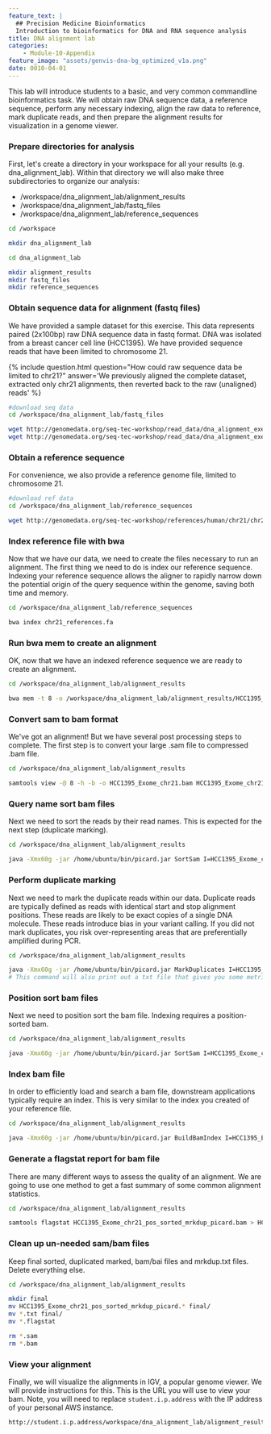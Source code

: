 ```yaml
---
feature_text: |
  ## Precision Medicine Bioinformatics
  Introduction to bioinformatics for DNA and RNA sequence analysis
title: DNA alignment lab
categories:
    - Module-10-Appendix
feature_image: "assets/genvis-dna-bg_optimized_v1a.png"
date: 0010-04-01
---
```


This lab will introduce students to a basic, and very common commandline bioinformatics task. We will obtain raw DNA sequence data, a reference sequence, perform any necessary indexing, align the raw data to reference, mark duplicate reads, and then prepare the alignment results for visualization in a genome viewer. 

### Prepare directories for analysis

First, let's create a directory in your workspace for all your results (e.g. dna_alignment_lab). Within that directory we will also make three subdirectories to organize our analysis: 

- /workspace/dna_alignment_lab/alignment_results
- /workspace/dna_alignment_lab/fastq_files
- /workspace/dna_alignment_lab/reference_sequences

```bash
cd /workspace

mkdir dna_alignment_lab

cd dna_alignment_lab

mkdir alignment_results
mkdir fastq_files
mkdir reference_sequences
```

### Obtain sequence data for alignment (fastq files) 

We have provided a sample dataset for this exercise. This data represents paired (2x100bp) raw DNA sequence data in fastq format. DNA was isolated from a breast cancer cell line (HCC1395). We have provided sequence reads that have been limited to chromosome 21. 

{% include question.html question="How could raw sequence data be limited to chr21?" answer='We previously aligned the complete dataset, extracted only chr21 alignments, then reverted back to the raw (unaligned) reads' %}

```bash
#download seq data 
cd /workspace/dna_alignment_lab/fastq_files 

wget http://genomedata.org/seq-tec-workshop/read_data/dna_alignment_exercise/dataset_lab/HCC1395_Exome_chr21_R1.fastq.gz
wget http://genomedata.org/seq-tec-workshop/read_data/dna_alignment_exercise/dataset_lab/HCC1395_Exome_chr21_R2.fastq.gz
```
### Obtain a reference sequence

For convenience, we also provide a reference genome file, limited to chromosome 21.

```bash 
#download ref data 
cd /workspace/dna_alignment_lab/reference_sequences 

wget http://genomedata.org/seq-tec-workshop/references/human/chr21/chr21_references.fa
```

### Index reference file with bwa 

Now that we have our data, we need to create the files necessary to run an alignment. The first thing we need to do is index our reference sequence. Indexing your reference sequence allows the aligner to rapidly narrow down the potential origin of the query sequence within the genome, saving both time and memory.

```bash
cd /workspace/dna_alignment_lab/reference_sequences 

bwa index chr21_references.fa
```

### Run bwa mem to create an alignment 

OK, now that we have an indexed reference sequence we are ready to create an alignment.

```bash
cd /workspace/dna_alignment_lab/alignment_results

bwa mem -t 8 -o /workspace/dna_alignment_lab/alignment_results/HCC1395_Exome_chr21.sam /workspace/dna_alignment_lab/reference_sequences/chr21_references.fa /workspace/dna_alignment_lab/fastq_files/HCC1395_Exome_chr21_R1.fastq.gz /workspace/dna_alignment_lab/fastq_files/HCC1395_Exome_chr21_R2.fastq.gz
```

### Convert sam to bam format

We've got an alignment! But we have several post processing steps to complete. The first step is to convert your large .sam file to compressed .bam file.

```bash
cd /workspace/dna_alignment_lab/alignment_results

samtools view -@ 8 -h -b -o HCC1395_Exome_chr21.bam HCC1395_Exome_chr21.sam
```

### Query name sort bam files

Next we need to sort the reads by their read names. This is expected for the next step (duplicate marking).

```bash
cd /workspace/dna_alignment_lab/alignment_results

java -Xmx60g -jar /home/ubuntu/bin/picard.jar SortSam I=HCC1395_Exome_chr21.bam O=HCC1395_Exome_chr21_namesorted_picard.bam SO=queryname
```

### Perform duplicate marking

Next we need to mark the duplicate reads within our data. Duplicate reads are typically defined as reads with identical start and stop alignment positions. These reads are likely to be exact copies of a single DNA molecule. These reads introduce bias in your variant calling. If you did not mark duplicates, you risk over-representing areas that are preferentially amplified during PCR. 

```bash
cd /workspace/dna_alignment_lab/alignment_results

java -Xmx60g -jar /home/ubuntu/bin/picard.jar MarkDuplicates I=HCC1395_Exome_chr21_namesorted_picard.bam  O=HCC1395_Exome_chr21_namesorted_picard_mrkdup.bam ASSUME_SORT_ORDER=queryname METRICS_FILE=HCC1395_Exome_chr21_mrk_dup_metrics.txt QUIET=true COMPRESSION_LEVEL=0 VALIDATION_STRINGENCY=LENIENT
# This command will also print out a txt file that gives you some metrics about the number of duplicates identified 
```

### Position sort bam files
Next we need to position sort the bam file. Indexing requires a position-sorted bam. 

```bash
cd /workspace/dna_alignment_lab/alignment_results

java -Xmx60g -jar /home/ubuntu/bin/picard.jar SortSam I=HCC1395_Exome_chr21_namesorted_picard_mrkdup.bam O=HCC1395_Exome_chr21_pos_sorted_mrkdup_picard.bam SO=coordinate
```

### Index bam file 

In order to efficiently load and search a bam file, downstream applications typically require an index. This is very similar to the index you created of your reference file.

```bash
cd /workspace/dna_alignment_lab/alignment_results

java -Xmx60g -jar /home/ubuntu/bin/picard.jar BuildBamIndex I=HCC1395_Exome_chr21_pos_sorted_mrkdup_picard.bam
```

### Generate a flagstat report for bam file

There are many different ways to assess the quality of an alignment. We are going to use one method to get a fast summary of some common alignment statistics.

```bash 
cd /workspace/dna_alignment_lab/alignment_results

samtools flagstat HCC1395_Exome_chr21_pos_sorted_mrkdup_picard.bam > HCC1395_Exome_chr21_pos_sorted_mrkdup_picard_flagstat.flagstat
```

### Clean up un-needed sam/bam files

Keep final sorted, duplicated marked, bam/bai files and mrkdup.txt files. Delete everything else.

```bash
cd /workspace/dna_alignment_lab/alignment_results

mkdir final
mv HCC1395_Exome_chr21_pos_sorted_mrkdup_picard.* final/
mv *.txt final/
mv *.flagstat

rm *.sam
rm *.bam
```

### View your alignment  

Finally, we will visualize the alignments in IGV, a popular genome viewer. We will provide instructions for this. This is the URL you will use to view your bam. Note, you will need to replace `student.i.p.address` with the IP address of your personal AWS instance.

```bash
http://student.i.p.address/workspace/dna_alignment_lab/alignment_results/final/HCC1395_Exome_chr21_pos_sorted_mrkdup_picard.bam
```
